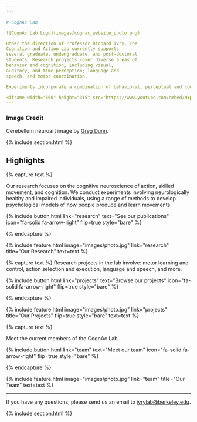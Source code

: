 ```yaml
---
---

# CognAc Lab

![CognAc Lab Logo](images/cognac_website_photo.png)

Under the direction of Professor Richard Ivry, The
Cognition and Action Lab currently supports
several graduate, undergraduate, and post-doctoral
students. Research projects cover diverse areas of
behavior and cognition, including visual,
auditory, and time perception; language and
speech; and motor coordination.

Experiments incorporate a combination of behavioral, perceptual and cognitive tasks with both healthy participants and patient populations. Neuroimaging techniques such as functional magnetic resonance imaging (fMRI), and non-invasive brain stimulation such as transcranial magnetic stimulation (TMS) are also used. Several researchers are invovled in collaborative work with neuroscientsists and/or physicians located at other research and hospital facilities located in the United States and around the world.

<iframe width="560" height="315" src="https://www.youtube.com/embed/NYpHXUbTKmI?start=153" frameborder="0" allowfullscreen></iframe>
---
```


### Image Credit
Cerebellum neuroart image by [Greg Dunn](https://www.gregadunn.com/self-reflected/self-reflected-gallery/).

{% include section.html %}

## Highlights

{% capture text %}

Our research focuses on the cognitive neuroscience of action, skilled movement, and cognition. We conduct experiments involving neurologically healthy and impaired individuals, using a range of methods to develop psychological models of how people produce and learn movements.

{%
  include button.html
  link="research"
  text="See our publications"
  icon="fa-solid fa-arrow-right"
  flip=true
  style="bare"
%}

{% endcapture %}


{%
  include feature.html
  image="images/photo.jpg"
  link="research"
  title="Our Research"
  text=text
%}

{% capture text %}
Research projects in the lab involve: motor learning and control, action selection and execution, language and speech, and more. 

{%
  include button.html
  link="projects"
  text="Browse our projects"
  icon="fa-solid fa-arrow-right"
  flip=true
  style="bare"
%}

{% endcapture %}

{%
  include feature.html
  image="images/photo.jpg"
  link="projects"
  title="Our Projects"
  flip=true
  style="bare"
  text=text
%}

{% capture text %}

Meet the current members of the CognAc Lab.

{%
  include button.html
  link="team"
  text="Meet our team"
  icon="fa-solid fa-arrow-right"
  flip=true
  style="bare"
%}

{% endcapture %}

{%
  include feature.html
  image="images/photo.jpg"
  link="team"
  title="Our Team"
  text=text
%}

---

If you have any questions, please send us an email to [ivrylab@berkeley.edu](mailto:ivrylab@berkeley.edu).

{% include section.html %}
